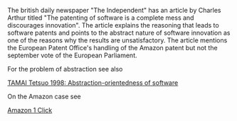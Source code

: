 The british daily newspaper \"The Independent\" has an article by
Charles Arthur titled \"The patenting of software is a complete mess and
discourages innovation\". The article explains the reasoning that leads
to software patents and points to the abstract nature of software
innovation as one of the reasons why the results are unsatisfactory. The
article mentions the European Patent Office\'s handling of the Amazon
patent but not the september vote of the European Parliament.

For the problem of abstraction see also

[TAMAI Tetsuo 1998: Abstraction-orientedness of
software](http://swpat.ffii.org/papers/ist-tamai98/ "wikilink")

On the Amazon case see

[Amazon 1
Click](http://swpat.ffii.org/patents/effects/1click/ "wikilink")
